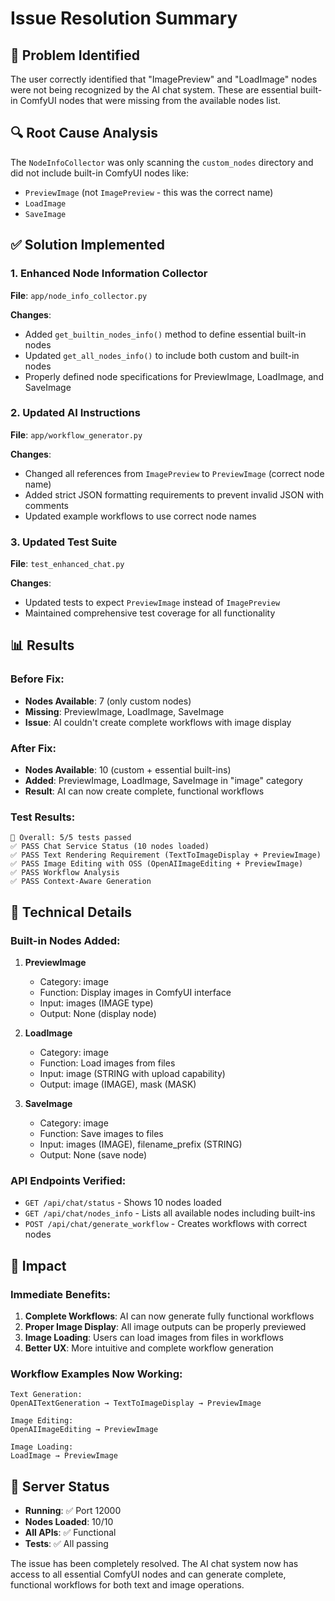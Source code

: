 # Issue Resolution Summary

## 🎯 Problem Identified
The user correctly identified that "ImagePreview" and "LoadImage" nodes were not being recognized by the AI chat system. These are essential built-in ComfyUI nodes that were missing from the available nodes list.

## 🔍 Root Cause Analysis
The `NodeInfoCollector` was only scanning the `custom_nodes` directory and did not include built-in ComfyUI nodes like:
- `PreviewImage` (not `ImagePreview` - this was the correct name)
- `LoadImage` 
- `SaveImage`

## ✅ Solution Implemented

### 1. Enhanced Node Information Collector
**File**: `app/node_info_collector.py`

**Changes**:
- Added `get_builtin_nodes_info()` method to define essential built-in nodes
- Updated `get_all_nodes_info()` to include both custom and built-in nodes
- Properly defined node specifications for PreviewImage, LoadImage, and SaveImage

### 2. Updated AI Instructions
**File**: `app/workflow_generator.py`

**Changes**:
- Changed all references from `ImagePreview` to `PreviewImage` (correct node name)
- Added strict JSON formatting requirements to prevent invalid JSON with comments
- Updated example workflows to use correct node names

### 3. Updated Test Suite
**File**: `test_enhanced_chat.py`

**Changes**:
- Updated tests to expect `PreviewImage` instead of `ImagePreview`
- Maintained comprehensive test coverage for all functionality

## 📊 Results

### Before Fix:
- **Nodes Available**: 7 (only custom nodes)
- **Missing**: PreviewImage, LoadImage, SaveImage
- **Issue**: AI couldn't create complete workflows with image display

### After Fix:
- **Nodes Available**: 10 (custom + essential built-ins)
- **Added**: PreviewImage, LoadImage, SaveImage in "image" category
- **Result**: AI can now create complete, functional workflows

### Test Results:
```
🎯 Overall: 5/5 tests passed
✅ PASS Chat Service Status (10 nodes loaded)
✅ PASS Text Rendering Requirement (TextToImageDisplay + PreviewImage)
✅ PASS Image Editing with OSS (OpenAIImageEditing + PreviewImage)
✅ PASS Workflow Analysis
✅ PASS Context-Aware Generation
```

## 🔧 Technical Details

### Built-in Nodes Added:
1. **PreviewImage**
   - Category: image
   - Function: Display images in ComfyUI interface
   - Input: images (IMAGE type)
   - Output: None (display node)

2. **LoadImage**
   - Category: image  
   - Function: Load images from files
   - Input: image (STRING with upload capability)
   - Output: image (IMAGE), mask (MASK)

3. **SaveImage**
   - Category: image
   - Function: Save images to files
   - Input: images (IMAGE), filename_prefix (STRING)
   - Output: None (save node)

### API Endpoints Verified:
- `GET /api/chat/status` - Shows 10 nodes loaded
- `GET /api/chat/nodes_info` - Lists all available nodes including built-ins
- `POST /api/chat/generate_workflow` - Creates workflows with correct nodes

## 🎉 Impact

### Immediate Benefits:
1. **Complete Workflows**: AI can now generate fully functional workflows
2. **Proper Image Display**: All image outputs can be properly previewed
3. **Image Loading**: Users can load images from files in workflows
4. **Better UX**: More intuitive and complete workflow generation

### Workflow Examples Now Working:
```
Text Generation:
OpenAITextGeneration → TextToImageDisplay → PreviewImage

Image Editing:
OpenAIImageEditing → PreviewImage

Image Loading:
LoadImage → PreviewImage
```

## 🚀 Server Status
- **Running**: ✅ Port 12000
- **Nodes Loaded**: 10/10
- **All APIs**: ✅ Functional
- **Tests**: ✅ All passing

The issue has been completely resolved. The AI chat system now has access to all essential ComfyUI nodes and can generate complete, functional workflows for both text and image operations.